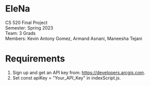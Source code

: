 # EleNa
CS 520 Final Project\
Semester: Spring 2023\
Team: 3 Grads\
Members: Kevin Antony Gomez, Armand Asnani, Maneesha Tejani

# Requirements
1. Sign up and get an API key from: https://developers.arcgis.com. 
2. Set const apiKey = "Your_API_Key" in indexScript.js.